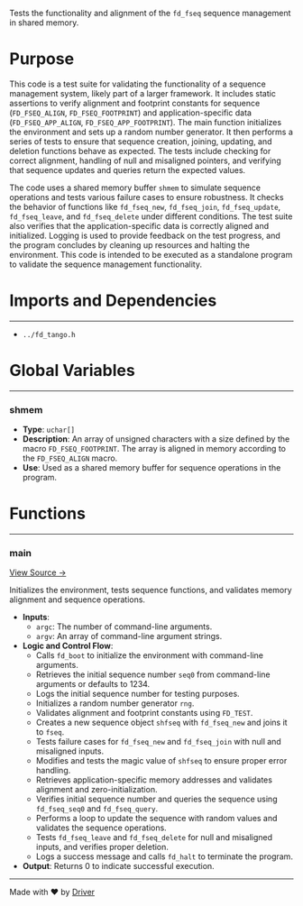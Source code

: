 <!--------------------------------------------------------------------------------->
<!-- IMPORTANT: This file is auto-generated by Driver (https://driver.ai). -------->
<!-- Manual edits may be overwritten on future commits. --------------------------->
<!--------------------------------------------------------------------------------->

Tests the functionality and alignment of the `fd_fseq` sequence management in shared memory.

# Purpose
This code is a test suite for validating the functionality of a sequence management system, likely part of a larger framework. It includes static assertions to verify alignment and footprint constants for sequence (`FD_FSEQ_ALIGN`, `FD_FSEQ_FOOTPRINT`) and application-specific data (`FD_FSEQ_APP_ALIGN`, `FD_FSEQ_APP_FOOTPRINT`). The main function initializes the environment and sets up a random number generator. It then performs a series of tests to ensure that sequence creation, joining, updating, and deletion functions behave as expected. The tests include checking for correct alignment, handling of null and misaligned pointers, and verifying that sequence updates and queries return the expected values.

The code uses a shared memory buffer `shmem` to simulate sequence operations and tests various failure cases to ensure robustness. It checks the behavior of functions like `fd_fseq_new`, `fd_fseq_join`, `fd_fseq_update`, `fd_fseq_leave`, and `fd_fseq_delete` under different conditions. The test suite also verifies that the application-specific data is correctly aligned and initialized. Logging is used to provide feedback on the test progress, and the program concludes by cleaning up resources and halting the environment. This code is intended to be executed as a standalone program to validate the sequence management functionality.
# Imports and Dependencies

---
- `../fd_tango.h`


# Global Variables

---
### shmem
- **Type**: ``uchar[]``
- **Description**: An array of unsigned characters with a size defined by the macro `FD_FSEQ_FOOTPRINT`. The array is aligned in memory according to the `FD_FSEQ_ALIGN` macro.
- **Use**: Used as a shared memory buffer for sequence operations in the program.


# Functions

---
### main<!-- {{#callable:main}} -->
[View Source →](<../../../../../src/tango/fseq/test_fseq.c#L9>)

Initializes the environment, tests sequence functions, and validates memory alignment and sequence operations.
- **Inputs**:
    - `argc`: The number of command-line arguments.
    - `argv`: An array of command-line argument strings.
- **Logic and Control Flow**:
    - Calls `fd_boot` to initialize the environment with command-line arguments.
    - Retrieves the initial sequence number `seq0` from command-line arguments or defaults to 1234.
    - Logs the initial sequence number for testing purposes.
    - Initializes a random number generator `rng`.
    - Validates alignment and footprint constants using `FD_TEST`.
    - Creates a new sequence object `shfseq` with `fd_fseq_new` and joins it to `fseq`.
    - Tests failure cases for `fd_fseq_new` and `fd_fseq_join` with null and misaligned inputs.
    - Modifies and tests the magic value of `shfseq` to ensure proper error handling.
    - Retrieves application-specific memory addresses and validates alignment and zero-initialization.
    - Verifies initial sequence number and queries the sequence using `fd_fseq_seq0` and `fd_fseq_query`.
    - Performs a loop to update the sequence with random values and validates the sequence operations.
    - Tests `fd_fseq_leave` and `fd_fseq_delete` for null and misaligned inputs, and verifies proper deletion.
    - Logs a success message and calls `fd_halt` to terminate the program.
- **Output**: Returns 0 to indicate successful execution.



---
Made with ❤️ by [Driver](https://www.driver.ai/)